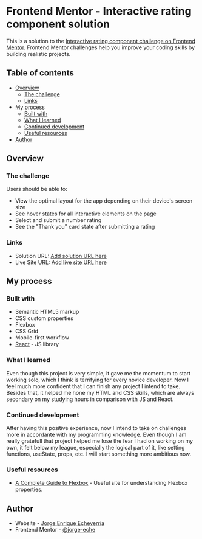 # Frontend Mentor - Interactive rating component solution

This is a solution to the [Interactive rating component challenge on Frontend Mentor](https://www.frontendmentor.io/challenges/interactive-rating-component-koxpeBUmI). Frontend Mentor challenges help you improve your coding skills by building realistic projects. 

## Table of contents

- [Overview](#overview)
  - [The challenge](#the-challenge)
  - [Links](#links)
- [My process](#my-process)
  - [Built with](#built-with)
  - [What I learned](#what-i-learned)
  - [Continued development](#continued-development)
  - [Useful resources](#useful-resources)
- [Author](#author)


## Overview

### The challenge

Users should be able to:

- View the optimal layout for the app depending on their device's screen size
- See hover states for all interactive elements on the page
- Select and submit a number rating
- See the "Thank you" card state after submitting a rating


### Links

- Solution URL: [Add solution URL here](https://your-solution-url.com)
- Live Site URL: [Add live site URL here](https://your-live-site-url.com)

## My process

### Built with

- Semantic HTML5 markup
- CSS custom properties
- Flexbox
- CSS Grid
- Mobile-first workflow
- [React](https://reactjs.org/) - JS library

### What I learned

Even though this project is very simple, it gave me the momentum to start working solo, which I think is terrifying for every novice developer. Now I feel much more confident that I can finish any project I intend to take.
Besides that, it helped me hone my HTML and CSS skills, which are always secondary on my studying hours in comparison with JS and React.

### Continued development

After having this positive experience, now I intend to take on challenges more in accordante with my programming knowledge. Even though I am really gratefull that project helped me lose the fear I had on working on my own, it felt below my league, especially the logical part of it, like setting functions, useState, props, etc. I will start something more ambitious now.

### Useful resources

- [A Complete Guide to Flexbox](https://css-tricks.com/snippets/css/a-guide-to-flexbox/) - Useful site for understanding Flexbox properties.

## Author

- Website - [Jorge Enrique Echeverría](https://www.your-site.com)
- Frontend Mentor - [@jorge-eche](https://www.frontendmentor.io/profile/jorge-eche)

